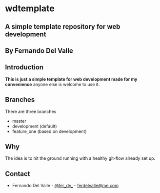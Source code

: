 # wdtemplate
## A simple template repository for web development

## By Fernando Del Valle

## Introduction

**This is just a simple template for web development made for my convenience** anyone else is welcome to use it.

## Branches

There are three branches

+ master
+ development (default)
+ feature_one (based on development)

## Why

The idea is to hit the ground running with a healthy git-flow already set up.

## Contact

+ Fernando Del Valle - [@fer_dv_](https://twitter.com/@fer_dv_) - ferdelvalle@me.com
